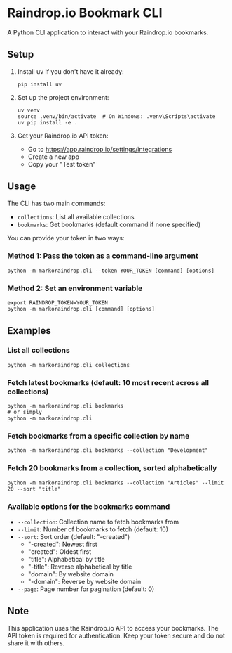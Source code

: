 # Raindrop.io Bookmark CLI

A Python CLI application to interact with your Raindrop.io bookmarks.

## Setup

1. Install uv if you don't have it already:
   ```
   pip install uv
   ```

2. Set up the project environment:
   ```
   uv venv
   source .venv/bin/activate  # On Windows: .venv\Scripts\activate
   uv pip install -e .
   ```

3. Get your Raindrop.io API token:
   - Go to https://app.raindrop.io/settings/integrations
   - Create a new app
   - Copy your "Test token"

## Usage

The CLI has two main commands:
- `collections`: List all available collections
- `bookmarks`: Get bookmarks (default command if none specified)

You can provide your token in two ways:

### Method 1: Pass the token as a command-line argument

```
python -m markoraindrop.cli --token YOUR_TOKEN [command] [options]
```

### Method 2: Set an environment variable

```
export RAINDROP_TOKEN=YOUR_TOKEN
python -m markoraindrop.cli [command] [options]
```

## Examples

### List all collections

```
python -m markoraindrop.cli collections
```

### Fetch latest bookmarks (default: 10 most recent across all collections)

```
python -m markoraindrop.cli bookmarks
# or simply
python -m markoraindrop.cli
```

### Fetch bookmarks from a specific collection by name

```
python -m markoraindrop.cli bookmarks --collection "Development"
```

### Fetch 20 bookmarks from a collection, sorted alphabetically

```
python -m markoraindrop.cli bookmarks --collection "Articles" --limit 20 --sort "title"
```

### Available options for the bookmarks command

- `--collection`: Collection name to fetch bookmarks from
- `--limit`: Number of bookmarks to fetch (default: 10)
- `--sort`: Sort order (default: "-created")
  - "-created": Newest first
  - "created": Oldest first
  - "title": Alphabetical by title
  - "-title": Reverse alphabetical by title
  - "domain": By website domain
  - "-domain": Reverse by website domain
- `--page`: Page number for pagination (default: 0)

## Note

This application uses the Raindrop.io API to access your bookmarks. The API token is required for authentication. Keep your token secure and do not share it with others. 